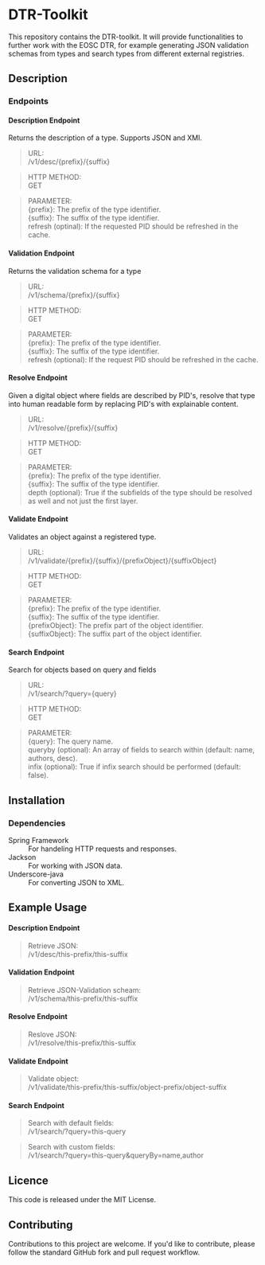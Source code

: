 # DTR-Toolkit
This repository contains the DTR-toolkit. It will provide functionalities to further work with the EOSC DTR, for example generating JSON validation schemas from types and search types from different external registries.

## Description



### Endpoints

#### Description Endpoint

Returns the description of a type. Supports JSON and XMl.

>URL:  
/v1/desc/{prefix}/{suffix}  

>HTTP METHOD:  
GET

>PARAMETER:  
{prefix}: The prefix of the type identifier.  
{suffix}: The suffix of the type identifier.  
refresh (optinal): If the requested PID should be refreshed in the cache.

#### Validation Endpoint

Returns the validation schema for a type

>URL:  
/v1/schema/{prefix}/{suffix}

>HTTP METHOD:  
GET

>PARAMETER:  
{prefix}: The prefix of the type identifier.  
{suffix}: The suffix of the type identifier.  
refresh (optional): If the request PID should be refreshed in the cache.

#### Resolve Endpoint
Given a digital object where fields are described by PID's, resolve that type into human readable form by replacing PID's with 
explainable content.

>URL:  
/v1/resolve/{prefix}/{suffix}

>HTTP METHOD:  
GET

>PARAMETER:  
{prefix}: The prefix of the type identifier.  
{suffix}: The suffix of the type identifier.  
depth (optional): True if the subfields of the type should be resolved as well and not just the first layer. 

#### Validate Endpoint

Validates an object against a registered type.

>URL:  
/v1/validate/{prefix}/{suffix}/{prefixObject}/{suffixObject}

>HTTP METHOD:  
GET

>PARAMETER:  
{prefix}: The prefix of the type identifier.  
{suffix}: The suffix of the type identifier.  
{prefixObject}: The prefix part of the object identifier.  
{suffixObject}: The suffix part of the object identifier.

#### Search Endpoint

Search for objects based on query and fields

>URL:  
/v1/search/?query={query}

>HTTP METHOD:  
GET

>PARAMETER:  
{query}: The query name.  
queryby (optional): An array of fields to search within (default: name, authors, desc).  
infix (optional): True if infix search should be performed (default: false).  


## Installation

### Dependencies

<dl>
    <dt>Spring Framework</dt>
    <dd>For handeling HTTP requests and responses.</dd>
    <dt>Jackson</dt>
    <dd>For working with JSON data.</dd>
    <dt>Underscore-java</dt>
    <dd>For converting JSON to XML.</dd>
</dl>

## Example Usage

#### Description Endpoint

>Retrieve JSON:  
/v1/desc/this-prefix/this-suffix

#### Validation Endpoint

> Retrieve JSON-Validation scheam:  
/v1/schema/this-prefix/this-suffix


#### Resolve Endpoint

>Reslove JSON:  
/v1/resolve/this-prefix/this-suffix


#### Validate Endpoint

>Validate object:  
/v1/validate/this-prefix/this-suffix/object-prefix/object-suffix


#### Search Endpoint

>Search with default fields:  
/v1/search/?query=this-query

>Search with custom fields:  
/v1/search/?query=this-query&queryBy=name,author



## Licence
This code is released under the MIT License.


## Contributing
Contributions to this project are welcome. If you'd like to contribute, please follow the standard GitHub fork and pull request workflow.


